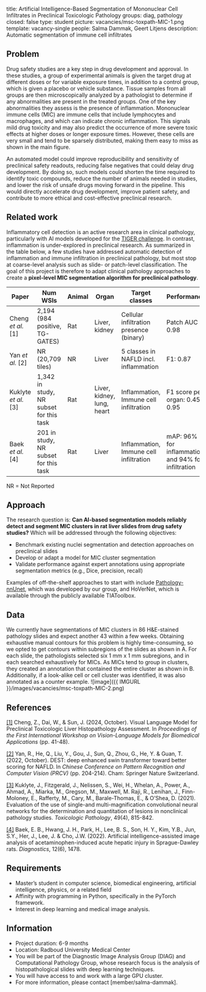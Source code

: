 title: Artificial Intelligence-Based Segmentation of Mononuclear Cell Infiltrates in Preclinical Toxicologic Pathology
groups: diag, pathology
closed: false
type: student
picture: vacancies/msc-toxpath-MIC-1.png
template: vacancy-single
people: Salma Dammak, Geert Litjens
description: Automatic segmentation of immune cell infiltrates

## Problem 


Drug safety studies are a key step in drug development and approval.
In these studies, a group of experimental animals is given the target drug at different doses or for variable exposure times, in addition to a control group, which is given a placebo or vehicle substance.
Tissue samples from all groups are then microscopically analyzed by a pathologist to determine if any abnormalities are present in the treated groups.
One of the key abnormalities they assess is the presence of inflammation.
Mononuclear immune cells (MIC) are immune cells that include lymphocytes and macrophages, and which can indicate chronic inflammation.
This signals mild drug toxicity and may also predict the occurrence of more severe toxic effects at higher doses or longer exposure times.
However, these cells are very small and tend to be sparsely distributed, making them easy to miss as shown in the main figure.


An automated model could improve reproducibility and sensitivity of preclinical safety readouts, reducing false negatives that could delay drug development. 
By doing so, such models could shorten the time required to identify toxic compounds, reduce the number of animals needed in studies, and lower the risk of unsafe drugs moving forward in the pipeline.
This would directly accelerate drug development, improve patient safety, and contribute to more ethical and cost-effective preclinical research.


## Related work

Inflammatory cell detection is an active research area in clinical pathology, particularly with AI models developed for the [TIGER challenge](https://tiger.grand-challenge.org/).
In contrast, inflammation is under-explored in preclinical research.
As summarized in the table below, a few studies have addressed automatic detection of inflammation and immune infiltration in preclinical pathology, but most stop at coarse-level analysis such as slide- or patch-level classification.
The goal of this project is therefore to adapt clinical pathology approaches to create a **pixel-level MIC segmentation algorithm for preclinical pathology**.

|         Paper         |     Num    WSIs                             |     Animal    |              Organ           |     Target classes                             |     Performance                                           |
|-----------------------|---------------------------------------------|---------------|------------------------------|------------------------------------------------|-----------------------------------------------------------|
|  Cheng *et al.* [1]   | 2,194      (984 positive,     TG-GATES)     |     Rat       |Liver, kidney                 |     Cellular infiltration presence (binary)    |     Patch AUC > 0.98                                      |
|  Yan *et al.* [2]     | NR     (20,709 tiles)                       |     NR        |Liver                         |     5 classes in NAFLD incl. inflammation      |     F1: 0.87                                              |
|  Kuklyte *et al.* [3] | 1,342 in study, NR subset for this task     |     Rat       |Liver, kidney, lung, heart    |     Inflammation, Immune cell infiltration     |     F1 score per organ: 0.45-0.95                         |
|  Baek *et al.* [4]    | 201 in study, NR subset for this task       |     Rat       |Liver                         |     Inflammation, Immune cell infiltration     |     mAP: 96% for inflammation and 94% for infiltration    |


NR = Not Reported

## Approach

The research question is: 
**Can AI-based segmentation models reliably detect and segment MIC clusters in rat liver slides from drug safety studies?**
Which will be addressed through the following objectives:

- Benchmark existing nuclei segmentation and detection approaches on preclinical slides
- Develop or adapt a model for MIC cluster segmentation
- Validate performance against expert annotations using appropriate segmentation metrics (e.g., Dice, precision, recall)

Examples of off-the-shelf approaches to start with include [Pathology-nnUnet](https://github.com/DIAGNijmegen/nnUNet-for-pathology), which was developed by our group, and HoVerNet, which is available through the publicly available TIAToolbox. 


## Data 

We currently have segmentations of MIC clusters in 86 H&E-stained pathology slides and expect another 43 within a few weeks. Obtaining exhaustive manual contours for this problem is highly time-consuming, so we opted to get contours within subregions of the slides as shown in A. For each slide, the pathologists selected six 1 mm x 1 mm subregions, and in each searched exhaustively for MICs. As MICs tend to group in clusters, they created an annotation that contained the entire cluster as shown in B. Additionally, if a look-alike cell or cell cluster was identified, it was also annotated as a counter example. 
![image]({{ IMGURL }}/images/vacancies/msc-toxpath-MIC-2.png)

## References

[[1]](https://dl.acm.org/doi/abs/10.1145/3689096.3689463) Cheng, Z., Dai, W., & Sun, J. (2024, October). Visual Language Model for Preclinical Toxicologic Liver Histopathology Assessment. In *Proceedings of the First International Workshop on Vision-Language Models for Biomedical Applications* (pp. 41-48).

[[2]](https://link.springer.com/chapter/10.1007/978-3-031-18910-4_17) Yan, R., He, Q., Liu, Y., Gou, J., Sun, Q., Zhou, G., He, Y. & Guan, T. (2022, October). DEST: deep enhanced swin transformer toward better scoring for NAFLD. In *Chinese Conference on Pattern Recognition and Computer Vision (PRCV)* (pp. 204-214). Cham: Springer Nature Switzerland.

[[3]](https://journals.sagepub.com/doi/full/10.1177/0192623320986423) Kuklyte, J., Fitzgerald, J., Nelissen, S., Wei, H., Whelan, A., Power, A., Ahmad, A., Miarka, M., Gregson, M., Maxwell, M. Raji, R., Lenihan, J., Finn-Moloney, E., Rafferty, M., Cary, M., Barale-Thomas, E., & O’Shea, D. (2021). Evaluation of the use of single-and multi-magnification convolutional neural networks for the determination and quantitation of lesions in nonclinical pathology studies. *Toxicologic Pathology*, 49(4), 815-842.

[[4]](https://www.mdpi.com/2075-4418/12/6/1478) Baek, E. B., Hwang, J. H., Park, H., Lee, B. S., Son, H. Y., Kim, Y.B., Jun, S.Y., Her, J., Lee, J. & Cho, J.W. (2022). Artificial intelligence-assisted image analysis of acetaminophen-induced acute hepatic injury in Sprague-Dawley rats. *Diagnostics*, 12(6), 1478.

## Requirements 

- Master’s student in computer science, biomedical engineering, artificial intelligence, physics, or a related field
- Affinity with programming in Python, specifically in the PyTorch framework.
- Interest in deep learning and medical image analysis.


## Information 

- Project duration: 6-9 months 
- Location: Radboud University Medical Center 
- You will be part of the Diagnostic Image Analysis Group (DIAG) and Computational Pathology Group, whose research focus is the analysis of histopathological slides with deep learning techniques. 
- You will have access to and work with a large GPU cluster.
- For more information, please contact [member/salma-dammak].

